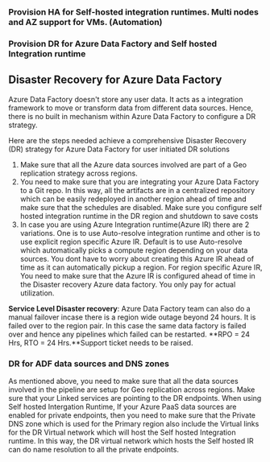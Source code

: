 ### Provision HA for Self-hosted integration runtimes. Multi nodes and AZ support for VMs. (Automation)
### Provision DR for Azure Data Factory and Self hosted Integration runtime
 ## Disaster Recovery for Azure Data Factory
Azure Data Factory doesn't store any user data. It acts as a integration framework to move or transform data from different data sources. Hence, there is no built in mechanism within Azure Data Factory to configure a DR strategy. 

Here are the steps needed achieve a comprehensive Disaster Recovery (DR) strategy for Azure Data Factory for user initiated DR solutions

1. Make sure that all the Azure data sources involved are part of a Geo replication strategy across regions.
2. You need to make sure that you are integrating your Azure Data Factory to a Git repo. In this way, all the artifacts are in a centralized repository which can be easily redeployed in another region ahead of time and make sure that the schedules are disabled. Make sure you configure self hosted integration runtime in the DR region and shutdown to save costs
3. In case you are using Azure Integration runtime(Azure IR) there are 2 variations. One is to use Auto-resolve integration runtime and other is to use explicit region specific Azure IR. Default is to use Auto-resolve which automatically picks a compute region depending on your data sources. You dont have to worry about creating this Azure IR ahead of time as it can automatically pickup a region. For region specific Azure IR, You need to make sure that the Azure IR is configured ahead of time in the Disaster recovery Azure data factory. You only pay for actual utilization.

**Service Level Disaster recovery**: Azure Data Factory team can also do a manual failover incase there is a region wide outage beyond 24 hours. It is failed over to the region pair. In this case the same data factory is failed over and hence any pipelines which failed can be restarted. **RPO = 24 Hrs, RTO = 24 Hrs.**Support ticket needs to be raised.

### DR for ADF data sources and DNS zones
As mentioned above, you need to make sure that all the data sources involved in the pipeline are setup for Geo replication across regions. Make sure that your Linked services are pointing to the DR endpoints. When using Self hosted Intergation Runtime, If your Azure PaaS data sources are enabled for private endpoints, then you need to make sure that the Private DNS zone which is used for the Primary region also include the Virtual links for the DR Virtual network which will host the Self hosted Integration runtime. In this way, the DR virtual network which hosts the Self hosted IR can do name resolution to all the private endpoints.

